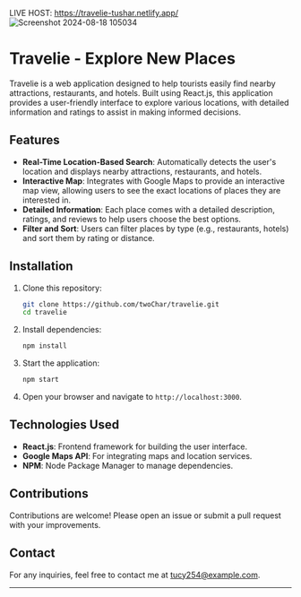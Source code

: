 LIVE HOST: https://travelie-tushar.netlify.app/
![Screenshot 2024-08-18 105034](https://github.com/user-attachments/assets/e5f6d987-4949-41df-8e52-8d611df58ce0)

# Travelie - Explore New Places

Travelie is a web application designed to help tourists easily find nearby attractions, restaurants, and hotels. Built using React.js, this application provides a user-friendly interface to explore various locations, with detailed information and ratings to assist in making informed decisions.

## Features

- **Real-Time Location-Based Search**: Automatically detects the user's location and displays nearby attractions, restaurants, and hotels.
- **Interactive Map**: Integrates with Google Maps to provide an interactive map view, allowing users to see the exact locations of places they are interested in.
- **Detailed Information**: Each place comes with a detailed description, ratings, and reviews to help users choose the best options.
- **Filter and Sort**: Users can filter places by type (e.g., restaurants, hotels) and sort them by rating or distance.

## Installation

1. Clone this repository:

   ```bash
   git clone https://github.com/twoChar/travelie.git
   cd travelie
   ```

2. Install dependencies:

   ```bash
   npm install
   ```

3. Start the application:

   ```bash
   npm start
   ```

4. Open your browser and navigate to `http://localhost:3000`.

## Technologies Used

- **React.js**: Frontend framework for building the user interface.
- **Google Maps API**: For integrating maps and location services.
- **NPM**: Node Package Manager to manage dependencies.

## Contributions

Contributions are welcome! Please open an issue or submit a pull request with your improvements.


## Contact

For any inquiries, feel free to contact me at [tucy254@example.com](mailto:tucy254@example.com).

---

